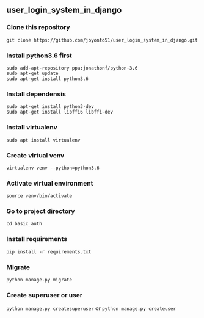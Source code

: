 ## user_login_system_in_django

### Clone this repository
`git clone https://github.com/joyonto51/user_login_system_in_django.git`

### Install python3.6 first
```
sudo add-apt-repository ppa:jonathonf/python-3.6
sudo apt-get update
sudo apt-get install python3.6
```
### Install dependensis
```
sudo apt-get install python3-dev
sudo apt-get install libffi6 libffi-dev
```
### Install virtualenv

`sudo apt install virtualenv`

### Create virtual venv

`virtualenv venv --python=python3.6`

### Activate virtual environment

`source venv/bin/activate`

### Go to project directory

`cd basic_auth`

### Install requirements

`pip install -r requirements.txt`

### Migrate
`python manage.py migrate`

### Create superuser or user

`python manage.py createsuperuser`
or
`python manage.py createuser`
